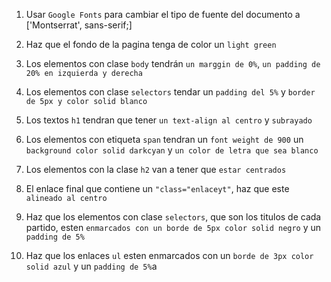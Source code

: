   
1. Usar `Google Fonts` para cambiar el tipo de fuente del documento a ['Montserrat', sans-serif;]

2. Haz que el fondo de la pagina tenga de color un `light green`

3. Los elementos con clase `body` tendrán `un marggin de 0%`, `un padding de 20% en izquierda y derecha`

4. Los elementos con clase `selectors` tendar un `padding del 5%` y `border de 5px y color solid blanco`

5. Los textos `h1` tendran que tener `un text-align al centro` y `subrayado`

6. Los elementos con etiqueta `span` tendran un `font weight de 900` un `background color solid darkcyan` y `un color de letra que sea blanco`

7. Los elementos con la clase `h2` van a tener que `estar centrados`

8. El enlace final que contiene un `"class="enlaceyt"`, haz que este `alineado al centro`

9. Haz que los elementos con clase `selectors`, que son los titulos de cada partido, esten `enmarcados con un borde de 5px color solid negro` y un `padding de 5%`

10. Haz que los enlaces `ul` esten enmarcados con un `borde de 3px color solid azul` y un `padding de 5%`a